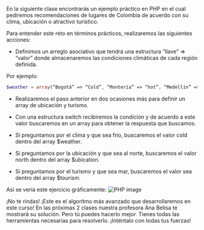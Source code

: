 En la siguiente clase encontrarás un ejemplo práctico en PHP en el cual pediremos recomendaciones de lugares de Colombia de acuerdo con su clima, ubicación o atractivo turístico.

Para entender este reto en términos prácticos, realizaremos las siguientes acciones:

* Definimos un arreglo asociativo que tendrá una estructura “llave” => “valor” donde almacenaremos las condiciones climáticas de cada región definida.

Por ejemplo:
```php
$weather = array(“Bogotá” => “Cold”, “Montería” => “hot”, “Medellín” => “mild”);
```
* Realizaremos el paso anterior en dos ocasiones más para definir un array de ubicación y turismo.

* Con una estructura switch recibiremos la condición y de acuerdo a este valor buscaremos en un array para obtener la respuesta que buscamos.

* Si preguntamos por el clima y que sea frío, buscaremos el valor cold dentro del array $weather.

* Si preguntamos por la ubicación y que sea al norte, buscaremos el valor north dentro del array $ubication.

* Si preguntamos por el turismo y que sea mar, buscaremos el valor sea dentro del array $tourism.

Así se vería este ejercicio gráficamente:
![PHP image](https://static.platzi.com/media/user_upload/APL-PHP-d6368e45-6896-4712-a905-13c3daa43293.jpg)

¡No te rindas! ¡Este es el algoritmo más avanzado que desarrollaremos en este curso! En las próximas 2 clases nuestra profesora Ana Belisa te mostrará su solución. Pero tú puedes hacerlo mejor. Tienes todas las herramientas necesarias para resolverlo. ¡Inténtalo con todas tus fuerzas!